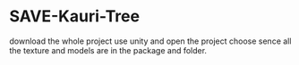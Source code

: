 # SAVE-Kauri-Tree
download the whole project
use unity and open the project
choose sence 
all the texture and models are in the package and folder.
